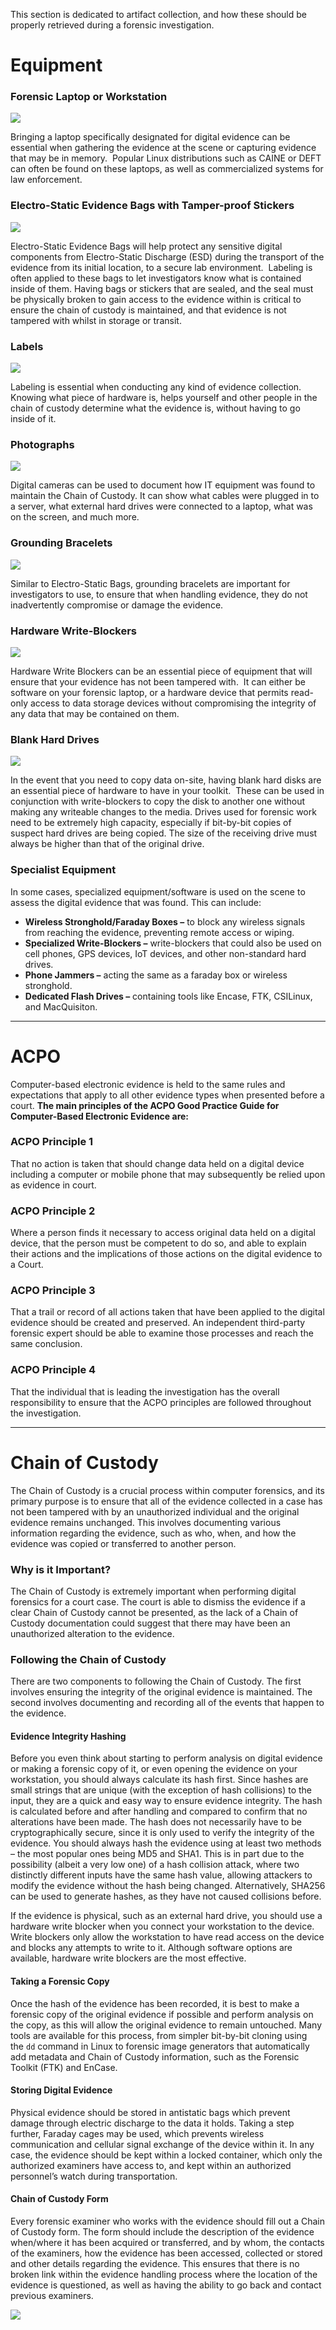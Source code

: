 This section is dedicated to artifact collection, and how these should be properly retrieved during a forensic investigation.
# Equipment

### Forensic Laptop or Workstation

![](https://d2y9h8w1ydnujs.cloudfront.net/uploads/content/images/c0053208651c9afb7a73776480381896a79e99a03cdef19c2af7619fbbc5936df7d8c536f0b74926c71fe4b1fa69.png)

Bringing a laptop specifically designated for digital evidence can be essential when gathering the evidence at the scene or capturing evidence that may be in memory.  Popular Linux distributions such as CAINE or DEFT can often be found on these laptops, as well as commercialized systems for law enforcement.
  
### Electro-Static Evidence Bags with Tamper-proof Stickers

![](https://d2y9h8w1ydnujs.cloudfront.net/uploads/content/images/a4f44578dc5316508d7c12470e875925863d4c26da3a25f6a46e078c252d964c830effb9e923439a1b3b530dfcbf.jpg)

Electro-Static Evidence Bags will help protect any sensitive digital components from Electro-Static Discharge (ESD) during the transport of the evidence from its initial location, to a secure lab environment.  Labeling is often applied to these bags to let investigators know what is contained inside of them. Having bags or stickers that are sealed, and the seal must be physically broken to gain access to the evidence within is critical to ensure the chain of custody is maintained, and that evidence is not tampered with whilst in storage or transit.
### Labels

![](https://d2y9h8w1ydnujs.cloudfront.net/uploads/content/images/78e83bb7183d75806bad7762b2f968c9d5c69b12fdb79f94122a075e2ec3af8aeb7bf328f98215c9cb9c2ca57b4a.jpg)

Labeling is essential when conducting any kind of evidence collection.  Knowing what piece of hardware is, helps yourself and other people in the chain of custody determine what the evidence is, without having to go inside of it.
### Photographs

![](https://d2y9h8w1ydnujs.cloudfront.net/uploads/content/images/9295cf761e481df32d3dfa80e7583d6f9aa172aff8d646ddea6d3046f6095ce1416f7e11e159c65b8094bb119ccf.jpg)

Digital cameras can be used to document how IT equipment was found to maintain the Chain of Custody. It can show what cables were plugged in to a server, what external hard drives were connected to a laptop, what was on the screen, and much more.
### Grounding Bracelets

![](https://d2y9h8w1ydnujs.cloudfront.net/uploads/content/images/a6c0b8eab63dc1e876a533e7d5d27932c4816b7b467f27f59fd92a6962b2198c37aa00904d51697162ea3a1e71de.jpg)

Similar to Electro-Static Bags, grounding bracelets are important for investigators to use, to ensure that when handling evidence, they do not inadvertently compromise or damage the evidence.
### Hardware Write-Blockers

![](https://d2y9h8w1ydnujs.cloudfront.net/uploads/content/images/566f60699b00dcceaa4d490639bbe4e761aef604449af1557e95593b067848d19a0767a13c2437a2b1e69433bc40.png)

Hardware Write Blockers can be an essential piece of equipment that will ensure that your evidence has not been tampered with.  It can either be software on your forensic laptop, or a hardware device that permits read-only access to data storage devices without compromising the integrity of any data that may be contained on them.
### Blank Hard Drives

![](https://d2y9h8w1ydnujs.cloudfront.net/uploads/content/images/41a6d3171d408cb09b2abdd28bffc186b6095aa089c592ac6b34fae40797c9cf8492060bb0e54ec45f11ce048987.jpg)

In the event that you need to copy data on-site, having blank hard disks are an essential piece of hardware to have in your toolkit.  These can be used in conjunction with write-blockers to copy the disk to another one without making any writeable changes to the media. Drives used for forensic work need to be extremely high capacity, especially if bit-by-bit copies of suspect hard drives are being copied. The size of the receiving drive must always be higher than that of the original drive.
### Specialist Equipment

In some cases, specialized equipment/software is used on the scene to assess the digital evidence that was found. This can include:

- **Wireless Stronghold/Faraday Boxes –** to block any wireless signals from reaching the evidence, preventing remote access or wiping.
- **Specialized Write-Blockers –** write-blockers that could also be used on cell phones, GPS devices, IoT devices, and other non-standard hard drives.
- **Phone Jammers –** acting the same as a faraday box or wireless stronghold.
- **Dedicated Flash Drives –** containing tools like Encase, FTK, CSILinux, and MacQuisiton.

---
# ACPO

Computer-based electronic evidence is held to the same rules and expectations that apply to all other evidence types when presented before a court.
**The main principles of the ACPO Good Practice Guide for Computer-Based Electronic Evidence are:**
### ACPO Principle 1

That no action is taken that should change data held on a digital device including a computer or mobile phone that may subsequently be relied upon as evidence in court.
### ACPO Principle 2

Where a person finds it necessary to access original data held on a digital device, that the person must be competent to do so, and able to explain their actions and the implications of those actions on the digital evidence to a Court.
### ACPO Principle 3

That a trail or record of all actions taken that have been applied to the digital evidence should be created and preserved. An independent third-party forensic expert should be able to examine those processes and reach the same conclusion.
### ACPO Principle 4

That the individual that is leading the investigation has the overall responsibility to ensure that the ACPO principles are followed throughout the investigation.

---
# Chain of Custody

The Chain of Custody is a crucial process within computer forensics, and its primary purpose is to ensure that all of the evidence collected in a case has not been tampered with by an unauthorized individual and the original evidence remains unchanged. 
This involves documenting various information regarding the evidence, such as who, when, and how the evidence was copied or transferred to another person.
### Why is it Important?

The Chain of Custody is extremely important when performing digital forensics for a court case. The court is able to dismiss the evidence if a clear Chain of Custody cannot be presented, as the lack of a Chain of Custody documentation could suggest that there may have been an unauthorized alteration to the evidence.
### Following the Chain of Custody

There are two components to following the Chain of Custody. The first involves ensuring the integrity of the original evidence is maintained. The second involves documenting and recording all of the events that happen to the evidence.
#### Evidence Integrity Hashing

Before you even think about starting to perform analysis on digital evidence or making a forensic copy of it, or even opening the evidence on your workstation, you should always calculate its hash first. Since hashes are small strings that are unique (with the exception of hash collisions) to the input, they are a quick and easy way to ensure evidence integrity. The hash is calculated before and after handling and compared to confirm that no alterations have been made. 
The hash does not necessarily have to be cryptographically secure, since it is only used to verify the integrity of the evidence. You should always hash the evidence using at least two methods – the most popular ones being MD5 and SHA1. This is in part due to the possibility (albeit a very low one) of a hash collision attack, where two distinctly different inputs have the same hash value, allowing attackers to modify the evidence without the hash being changed. Alternatively, SHA256 can be used to generate hashes, as they have not caused collisions before.

If the evidence is physical, such as an external hard drive, you should use a hardware write blocker when you connect your workstation to the device. Write blockers only allow the workstation to have read access on the device and blocks any attempts to write to it. Although software options are available, hardware write blockers are the most effective.
#### Taking a Forensic Copy

Once the hash of the evidence has been recorded, it is best to make a forensic copy of the original evidence if possible and perform analysis on the copy, as this will allow the original evidence to remain untouched. Many tools are available for this process, from simpler bit-by-bit cloning using the `dd` command in Linux to forensic image generators that automatically add metadata and Chain of Custody information, such as the Forensic Toolkit (FTK) and EnCase.
#### Storing Digital Evidence

Physical evidence should be stored in antistatic bags which prevent damage through electric discharge to the data it holds. Taking a step further, Faraday cages may be used, which prevents wireless communication and cellular signal exchange of the device within it. In any case, the evidence should be kept within a locked container, which only the authorized examiners have access to, and kept within an authorized personnel’s watch during transportation.
#### Chain of Custody Form

Every forensic examiner who works with the evidence should fill out a Chain of Custody form. The form should include the description of the evidence when/where it has been acquired or transferred, and by whom, the contacts of the examiners, how the evidence has been accessed, collected or stored and other details regarding the evidence. 
This ensures that there is no broken link within the evidence handling process where the location of the evidence is questioned, as well as having the ability to go back and contact previous examiners.

![](https://d2y9h8w1ydnujs.cloudfront.net/uploads/content/images/4a8b75311d24b9abb5bd2c8e59de7dc92cad3463ffb3941f98d6aba0a7e209a1742067ebc36573b4358243d78bda.jpg)


